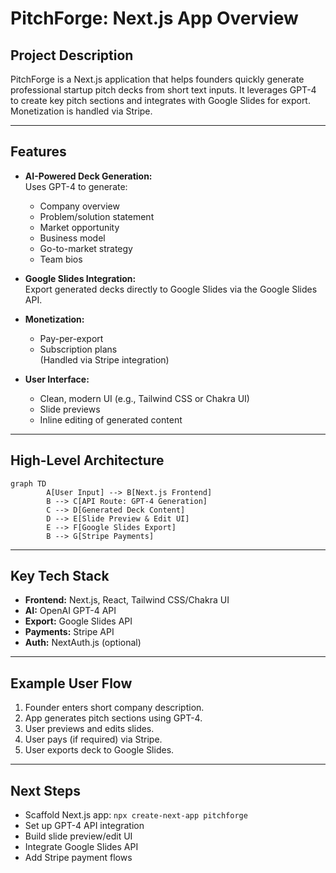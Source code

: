 # PitchForge: Next.js App Overview

## Project Description
PitchForge is a Next.js application that helps founders quickly generate professional startup pitch decks from short text inputs. It leverages GPT-4 to create key pitch sections and integrates with Google Slides for export. Monetization is handled via Stripe.

---

## Features

- **AI-Powered Deck Generation:**  
    Uses GPT-4 to generate:
    - Company overview
    - Problem/solution statement
    - Market opportunity
    - Business model
    - Go-to-market strategy
    - Team bios

- **Google Slides Integration:**  
    Export generated decks directly to Google Slides via the Google Slides API.

- **Monetization:**  
    - Pay-per-export
    - Subscription plans  
    (Handled via Stripe integration)

- **User Interface:**  
    - Clean, modern UI (e.g., Tailwind CSS or Chakra UI)
    - Slide previews
    - Inline editing of generated content

---

## High-Level Architecture

```mermaid
graph TD
        A[User Input] --> B[Next.js Frontend]
        B --> C[API Route: GPT-4 Generation]
        C --> D[Generated Deck Content]
        D --> E[Slide Preview & Edit UI]
        E --> F[Google Slides Export]
        B --> G[Stripe Payments]
```

---

## Key Tech Stack

- **Frontend:** Next.js, React, Tailwind CSS/Chakra UI
- **AI:** OpenAI GPT-4 API
- **Export:** Google Slides API
- **Payments:** Stripe API
- **Auth:** NextAuth.js (optional)

---

## Example User Flow

1. Founder enters short company description.
2. App generates pitch sections using GPT-4.
3. User previews and edits slides.
4. User pays (if required) via Stripe.
5. User exports deck to Google Slides.

---

## Next Steps

- Scaffold Next.js app: `npx create-next-app pitchforge`
- Set up GPT-4 API integration
- Build slide preview/edit UI
- Integrate Google Slides API
- Add Stripe payment flows
